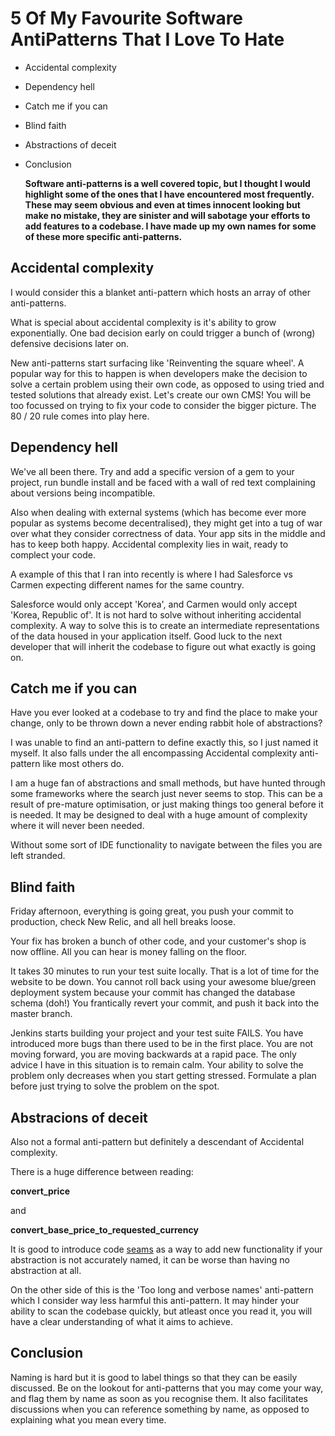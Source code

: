 # 5 Of My Favourite Software AntiPatterns That I Love To Hate

- Accidental complexity
- Dependency hell
- Catch me if you can
- Blind faith
- Abstractions of deceit
- Conclusion

  **Software anti-patterns is a well covered topic, but I thought I would highlight some of the ones that I have encountered most frequently.
  These may seem obvious and even at times innocent looking but make no mistake, they are sinister and will sabotage your efforts to add features to a codebase.
  I have made up my own names for some of these more specific anti-patterns.**

## Accidental complexity

  I would consider this a blanket anti-pattern which hosts an array of other anti-patterns.

  What is special about accidental complexity is it's ability to grow exponentially.  One bad decision early on could trigger a bunch of (wrong)
  defensive decisions later on.

  New anti-patterns start surfacing like 'Reinventing the square wheel'.  A popular way for this to happen is when developers make the decision to solve a
  certain problem using their own code, as opposed to using tried and tested solutions that already exist.  Let's create our own CMS!
  You will be too focussed on trying to fix your code to consider the bigger picture.  The 80 / 20 rule comes into play here.

## Dependency hell

  We've all been there.  Try and add a specific version of a gem to your project, run bundle install and be faced with a wall of red text complaining
  about versions being incompatible.

  Also when dealing with external systems (which has become ever more popular as systems become decentralised), they might get into a tug of
  war over what they consider correctness of data.  Your app sits in the middle and has to keep both happy.
  Accidental complexity lies in wait, ready to complect your code.

  A example of this that I ran into recently is where I had Salesforce vs Carmen expecting different names for the same country.

  Salesforce would only accept 'Korea', and Carmen would only accept 'Korea, Republic of'.  It is not hard to solve without inheriting accidental
  complexity.
  A way to solve this is to create an intermediate representations of the data housed in your application itself.
  Good luck to the next developer that will inherit the codebase to figure out what exactly is going on.

## Catch me if you can

  Have you ever looked at a codebase to try and find the place to make your change, only to be thrown down a never ending rabbit hole of abstractions?

  I was unable to find an anti-pattern to define exactly this, so I just named it myself.
  It also falls under the all encompassing Accidental complexity anti-pattern like most others do.

  I am a huge fan of abstractions and small methods, but have hunted through some frameworks where the search just never seems to stop.
  This can be a result of pre-mature optimisation, or just making things too general before it is needed.
  It may be designed to deal with a huge amount of complexity where it will never been needed.

  Without some sort of IDE functionality to navigate between the files you are left stranded.

## Blind faith

  Friday afternoon, everything is going great, you push your commit to production, check New Relic, and all hell breaks loose.

  Your fix has broken a bunch of other code, and your customer's shop is now offline.
  All you can hear is money falling on the floor.

  It takes 30 minutes to run your test suite locally.  That is a lot of time for the website to be down.
  You cannot roll back using your awesome blue/green deployment system because your commit has changed the database schema (doh!)
  You frantically revert your commit, and push it back into the master branch.

  Jenkins starts building your project and your test suite FAILS.  You have introduced more bugs than there used to be in the first place.
  You are not moving forward, you are moving backwards at a rapid pace.
  The only advice I have in this situation is to remain calm.  Your ability to solve the problem only decreases when you start getting stressed.
  Formulate a plan before just trying to solve the problem on the spot.

## Abstracions of deceit

  Also not a formal anti-pattern but definitely a descendant of Accidental complexity.

  There is a huge difference between reading:

  **convert_price**

  and

  **convert_base_price_to_requested_currency**

  It is good to introduce code [seams](http://www.informit.com/articles/article.aspx?p=359417&seqNum=2) as a way to add new functionality if your
  abstraction is not accurately named, it can be worse than having no abstraction at all.

  On the other side of this is the 'Too long and verbose names' anti-pattern which I consider way less harmful this anti-pattern.
  It may hinder your ability to scan the codebase quickly, but atleast once you read it, you will have a clear understanding of what it aims to
  achieve.

## Conclusion

  Naming is hard but it is good to label things so that they can be easily discussed.
  Be on the lookout for anti-patterns that you may come your way, and flag them by name as soon as you recognise them.
  It also facilitates discussions when you can reference something by name, as opposed to explaining what you mean every time.
